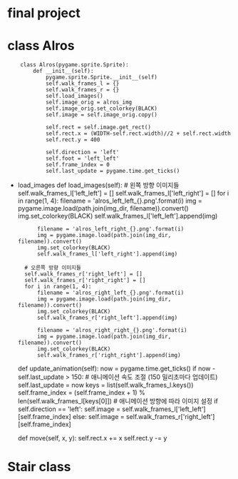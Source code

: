 # final project

# class Alros
        class Alros(pygame.sprite.Sprite):
            def __init__(self):
                pygame.sprite.Sprite.__init__(self)
                self.walk_frames_l = {}
                self.walk_frames_r = {}
                self.load_images()
                self.image_orig = alros_img
                self.image_orig.set_colorkey(BLACK)
                self.image = self.image_orig.copy()

                self.rect = self.image.get_rect()
                self.rect.x = (WIDTH-self.rect.width)//2 + self.rect.width
                self.rect.y = 400

                self.direction = 'left'
                self.foot = 'left_left'
                self.frame_index = 0
                self.last_update = pygame.time.get_ticks()
* load_images
    def load_images(self):
        # 왼쪽 방향 이미지들
        self.walk_frames_l['left_left'] = []
        self.walk_frames_l['left_right'] = []
        for i in range(1, 4):
            filename = 'alros_left_left_{}.png'.format(i)
            img = pygame.image.load(path.join(img_dir, filename)).convert()
            img.set_colorkey(BLACK)
            self.walk_frames_l['left_left'].append(img)

            filename = 'alros_left_right_{}.png'.format(i)
            img = pygame.image.load(path.join(img_dir, filename)).convert()
            img.set_colorkey(BLACK)
            self.walk_frames_l['left_right'].append(img)

        # 오른쪽 방향 이미지들
        self.walk_frames_r['right_left'] = []
        self.walk_frames_r['right_right'] = []
        for i in range(1, 4):
            filename = 'alros_right_left_{}.png'.format(i)
            img = pygame.image.load(path.join(img_dir, filename)).convert()
            img.set_colorkey(BLACK)
            self.walk_frames_r['right_left'].append(img)

            filename = 'alros_right_right_{}.png'.format(i)
            img = pygame.image.load(path.join(img_dir, filename)).convert()
            img.set_colorkey(BLACK)
            self.walk_frames_r['right_right'].append(img)
            
    def update_animation(self):
        now = pygame.time.get_ticks()
        if now - self.last_update > 150:  # 애니메이션 속도 조절 (150 밀리초마다 업데이트)
            self.last_update = now
            keys = list(self.walk_frames_l.keys())
            self.frame_index = (self.frame_index + 1) % len(self.walk_frames_l[keys[0]])
            # 애니메이션 방향에 따라 이미지 설정
            if self.direction == 'left':
                self.image = self.walk_frames_l['left_left'][self.frame_index]
            else:
                self.image = self.walk_frames_r['right_left'][self.frame_index]
                
    def move(self, x, y):
        self.rect.x += x
        self.rect.y -= y
# Stair class
